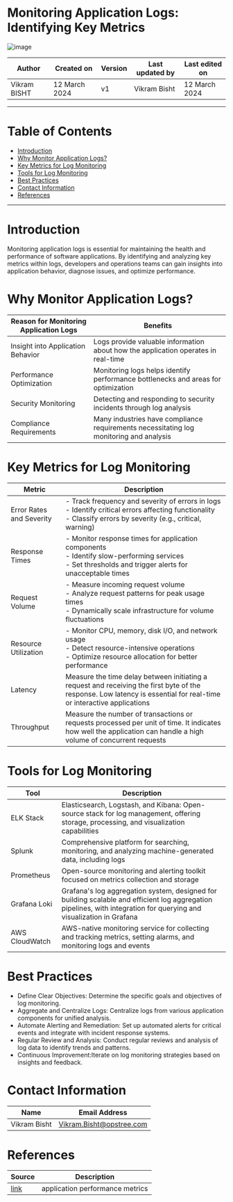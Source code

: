 # Monitoring Application Logs: Identifying Key Metrics

![image](https://github.com/CodeOps-Hub/Documentation/assets/79625874/1aac5b1e-9629-456a-a5bc-70a6442ab7d2)


|   Author     |  Created on   |  Version   | Last updated by | Last edited on |
| ------------ | --------------| -----------|---------------- |--------------- |
| Vikram BISHT | 12 March 2024 |     v1     | Vikram Bisht    | 12 March 2024  |



---
# Table of Contents 
+ [Introduction](#Introduction)
+ [Why Monitor Application Logs?](#Why-Monitor-Application-Logs?)
+ [Key Metrics for Log Monitoring](#Key-Metrics-for-Log-Monitoring)
+ [Tools for Log Monitoring](#Tools-for-Log-Monitoring)
+ [Best Practices](#Best-Practices)
+ [Contact Information](#contact-information)
+ [References](#References)
***


# Introduction
Monitoring application logs is essential for maintaining the health and performance of software applications. By identifying and analyzing key metrics within logs, developers and operations teams can gain insights into application behavior, diagnose issues, and optimize performance.

# Why Monitor Application Logs?

|  Reason for Monitoring Application Logs| Benefits                                                             |
| ---------                           | ----------------------------------------------------------------------- |
| Insight into Application Behavior   | Logs provide valuable information about how the application operates in real-time |  
| Performance Optimization      | Monitoring logs helps identify performance bottlenecks and areas for optimization|
| Security Monitoring           | Detecting and responding to security incidents through log analysis |
| Compliance Requirements       | Many industries have compliance requirements necessitating log monitoring and analysis|



# Key Metrics for Log Monitoring

|  Metric                         |        Description                                                             |
| ---------                       | ------------------------------------------------------------------------------ |
| Error Rates and Severity	       | - Track frequency and severity of errors in logs <br>- Identify critical errors affecting functionality <br>- Classify errors by severity (e.g., critical, warning)                   |  
| Response Times                    | - Monitor response times for application components <br>- Identify slow-performing services <br>- Set thresholds and trigger alerts for unacceptable times     |
| Request Volume	           | - Measure incoming request volume <br>- Analyze request patterns for peak usage times <br>- Dynamically scale infrastructure for volume fluctuations |
| Resource Utilization	               | - Monitor CPU, memory, disk I/O, and network usage <br>- Detect resource-intensive operations <br>- Optimize resource allocation for better performance      |
| Latency		               | Measure the time delay between initiating a request and receiving the first byte of the response. Low latency is essential for real-time or interactive applications  |
| Throughput			               | Measure the number of transactions or requests processed per unit of time. It indicates how well the application can handle a high volume of concurrent requests      |

# Tools for Log Monitoring

|  Tool                           |        Description                                                             |
| ---------                       | ------------------------------------------------------------------------------ |
| ELK Stack	                     | Elasticsearch, Logstash, and Kibana: Open-source stack for log management, offering storage, processing, and visualization capabilities |  
| Splunk                    | Comprehensive platform for searching, monitoring, and analyzing machine-generated data, including logs |
| Prometheus           | Open-source monitoring and alerting toolkit focused on metrics collection and storage |
| Grafana Loki	               | Grafana's log aggregation system, designed for building scalable and efficient log aggregation pipelines, with integration for querying and visualization in Grafana      |
| AWS CloudWatch	               | 	AWS-native monitoring service for collecting and tracking metrics, setting alarms, and monitoring logs and events    |


# Best Practices

* Define Clear Objectives: Determine the specific goals and objectives of log monitoring.
* Aggregate and Centralize Logs: Centralize logs from various application components for unified analysis.
* Automate Alerting and Remediation: Set up automated alerts for critical events and integrate with incident response systems.
* Regular Review and Analysis: Conduct regular reviews and analysis of log data to identify trends and patterns.
* Continuous Improvement:Iterate on log monitoring strategies based on insights and feedback.


# Contact Information

|  Name                     |        	Email Address           |
| ------------              | --------------------------------|
| Vikram Bisht              |  Vikram.Bisht@opstree.com       |  

# References

|  Source                                                                                 |        Description    |
| ------------                                                                            | ----------------------|
| [link](https://www.techtarget.com/searchapparchitecture/tip/5-application-performance-metrics-all-dev-teams-should-track)          |      application performance metrics        |
      



